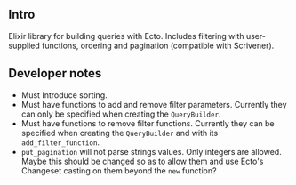 ## Intro

Elixir library for building queries with Ecto. Includes filtering with user-supplied functions, ordering and pagination (compatible with Scrivener).

## Developer notes

- Must Introduce sorting.
- Must have functions to add and remove filter parameters. Currently they can only be specified when creating the `QueryBuilder`.
- Must have functions to remove filter functions. Currently they can be specified when creating the `QueryBuilder` and with its `add_filter_function`.
- `put_pagination` will not parse strings values. Only integers are allowed. Maybe this should be changed so as to allow them and use Ecto's Changeset casting on them beyond the `new` function?
